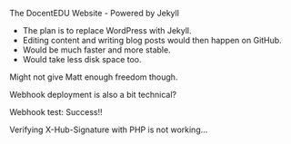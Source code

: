 The DocentEDU Website - Powered by Jekyll

 - The plan is to replace WordPress with Jekyll.
 - Editing content and writing blog posts would then happen on GitHub.
 - Would be much faster and more stable.
 - Would take less disk space too.

Might not give Matt enough freedom though.

Webhook deployment is also a bit technical?

Webhook test: Success!!

Verifying X-Hub-Signature with PHP is not working...
